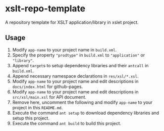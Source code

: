 # xslt-repo-template

A repository template for XSLT application/library in xslet project.

## Usage

1. Modify `app-name` to your project name in `build.xml`.
2. Specify the property `"prodtype"` in `build.xml` to `"application"` or `"library"`.
3. Append `target`s to setup dependency libraries and their `antcall` in `build.xml`.
4. Append necessary namespace declarations in `res/xsl/*.xsl`.
5. Modify `app-name` to your project name and edit descriptions in `docs/index.html` for github-pages.
6. Modify `app-name` to your project name and edit descriptions in `src/xsl/main.xsl` for API document.
7. Remove here, uncomment the following and modify `app-name` to your project in this `README.md`.
8. Execute the command `ant setup` to download dependency libraries and setup this project.
9. Execute the command `ant build` to build this project.

<!--

# [app-name][repo-url] [![Version][ver-image]][api-url] [![Github.io][io-image]][io-url] [![MIT License][mit-image]][mit-url]


## Namespace

`xmlns:prefix="https://github.com/xslet/year/app-name"`


## API

The API document of this program is [here][api-url].


## Usage

The document about usage of app-name is [here][usage-url].


## License

Copyright &copy; 2022 Takayuki Sato

This program is free software under [MIT][mit-url] License.
See the file LICENSE in this distribution for more details.


[repo-url]: https://github.com/xslet/app-name
[io-image]: https://img.shields.io/badge/HP-github.io-ff8888.svg
[io-url]: https://xslet.github.io/app-name
[ver-image]: https://img.shields.io/badge/version-0.1.0-blue.svg
[mit-image]: https://img.shields.io/badge/license-MIT-green.svg
[mit-url]: https://opensource.org/licenses/MIT
[api-url]: https://xslet.github.io/app-name/api/app-name.xml
[usage-url]: https://xslet.github.io/app-name/#usage

-->
